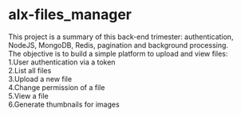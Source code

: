 # alx-files_manager<br>
This project is a summary of this back-end trimester: authentication, NodeJS, MongoDB, Redis, pagination and background processing.<br>
The objective is to build a simple platform to upload and view files:<br>
1.User authentication via a token<br>
2.List all files<br>
3.Upload a new file<br>
4.Change permission of a file<br>
5.View a file<br>
6.Generate thumbnails for images<br>
